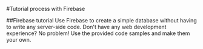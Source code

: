 #Tutorial process with Firebase

##Firebase tutorial
Use Firebase to create a simple database without having to write any server-side code. Don't have any web development experience? No problem! Use the provided code samples and make them your own.

